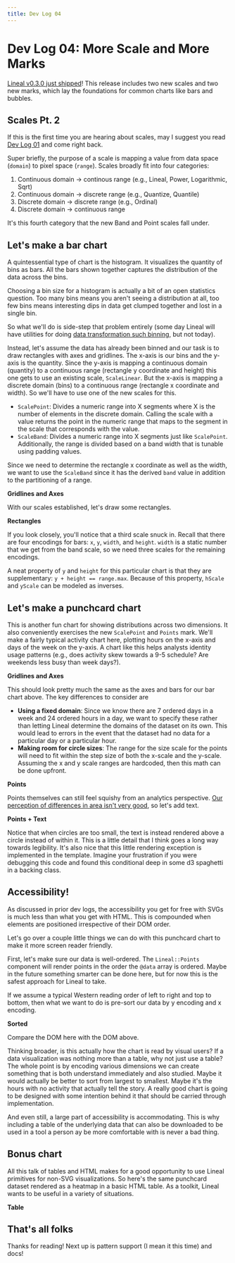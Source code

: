 ```yaml
---
title: Dev Log 04
---
```


# Dev Log 04: More Scale and More Marks

[Lineal v0.3.0 just shipped](https://www.npmjs.com/package/@lineal-viz/lineal)! This release includes two new scales and two new marks, which lay the foundations for common charts like bars and bubbles.

## Scales Pt. 2

If this is the first time you are hearing about scales, may I suggest you read [Dev Log 01](/docs/dev-logs/a-dev-log-one) and come right back.

Super briefly, the purpose of a scale is mapping a value from data space (`domain`) to pixel space (`range`). Scales broadly fit into four categories:

  1. Continuous domain -> continous range (e.g., Lineal, Power, Logarithmic, Sqrt)
  2. Continuous domain -> discrete range (e.g., Quantize, Quantile)
  3. Discrete domain -> discrete range (e.g., Ordinal)
  4. Discrete domain -> continuous  range

It's this fourth category that the new Band and Point scales fall under.

## Let's make a bar chart

A quintessential type of chart is the histogram. It visualizes the quantity of bins as bars. All the bars shown together captures the distribution of the data across the bins.

Choosing a bin size for a histogram is actually a bit of an open statistics question. Too many bins means you aren't seeing a distribution at all, too few bins means interesting dips in data get clumped together and lost in a single bin.

So what we'll do is side-step that problem entirely (some day Lineal will have utilities for doing [data transformation such binning](https://vega.github.io/vega-lite/docs/bin.html), but not today).

Instead, let's assume the data has already been binned and our task is to draw rectangles with axes and gridlines. The x-axis is our bins and the y-axis is the quantity. Since the y-axis is mapping a continuous domain (quantity) to a continuous range (rectangle y coordinate and height) this one gets to use an existing scale, `ScaleLinear`. But the x-axis is mapping a discrete domain (bins) to a continuous range (rectangle x coordinate and width). So we'll have to use one of the new scales for this.

  - `ScalePoint`: Divides a numeric range into X segments where X is the number of elements in the discrete domain. Calling the scale with a value returns the point in the numeric range that maps to the segment in the scale that corresponds with the value.
  - `ScaleBand`: Divides a numeric range into X segments just like `ScalePoint`. Additionally, the range is divided based on a band width that is tunable using padding values.

Since we need to determine the rectangle x coordinate as well as the width, we want to use the `ScaleBand` since it has the derived `band` value in addition to the partitioning of a range.

**Gridlines and Axes**

With our scales established, let's draw some rectangles. 

**Rectangles**

If you look closely, you'll notice that a third scale snuck in. Recall that there are four encodings for bars: `x`, `y`, `width`, and `height`. `width` is a static number that we get from the band scale, so we need three scales for the remaining encodings.

A neat property of `y` and `height` for this particular chart is that they are supplementary: `y + height == range.max`. Because of this property, `hScale` and `yScale` can be modeled as inverses.

## Let's make a punchcard chart

This is another fun chart for showing distributions across two dimensions. It also conveniently exercises the new `ScalePoint` and `Points` mark. We'll make a fairly typical activity chart here, plotting hours on the x-axis and days of the week on the y-axis. A chart like this helps analysts identity usage patterns (e.g., does activity skew towards a 9-5 schedule? Are weekends less busy than week days?).

**Gridlines and Axes**

This should look pretty much the same as the axes and bars for our bar chart above. The key differences to consider are

  - **Using a fixed domain**: Since we know there are 7 ordered days in a week and 24 ordered hours in a day, we want to specify these rather than letting Lineal determine the domains of the dataset on its own. This would lead to errors in the event that the dataset had no data for a particular day or a particular hour.
  - **Making room for circle sizes**: The range for the size scale for the points will need to fit within the step size of both the x-scale and the y-scale. Assuming the x and y scale ranges are hardcoded, then this math can be done upfront.

**Points**

Points themselves can still feel squishy from an analytics perspective. [Our perception of differences in area isn't very good](), so let's add text.

**Points + Text**

Notice that when circles are too small, the text is instead rendered above a circle instead of within it. This is a little detail that I think goes a long way towards legibility. It's also nice that this little rendering exception is implemented in the template. Imagine your frustration if you were debugging this code and found this conditional deep in some d3 spaghetti in a backing class.

## Accessibility!

As discussed in prior dev logs, the accessibility you get for free with SVGs is much less than what you get with HTML. This is compounded when elements are positioned irrespective of their DOM order. 

Let's go over a couple little things we can do with this punchcard chart to make it more screen reader friendly.

First, let's make sure our data is well-ordered. The `Lineal::Points` component will render points in the order the `@data` array is ordered. Maybe in the future something smarter can be done here, but for now this is the safest approach for Lineal to take. 

If we assume a typical Western reading order of left to right and top to bottom, then what we want to do is pre-sort our data by y encoding and x encoding.

**Sorted**

Compare the DOM here with the DOM above.

Thinking broader, is this actually how the chart is read by visual users? If a data visualization was nothing more than a table, why not just use a table? The whole point is by encoding various dimensions we can create something that is both understand immediately and also studied. Maybe it would actually be better to sort from largest to smallest. Maybe it's the hours with no activity that actually tell the story. A really good chart is going to be designed with some intention behind it that should be carried through implementation.

And even still, a large part of accessibility is accommodating. This is why including a table of the underlying data that can also be downloaded to be used in a tool a person ay be more comfortable with is never a bad thing.

## Bonus chart

All this talk of tables and HTML makes for a good opportunity to use Lineal primitives for non-SVG visualizations. So here's the same punchcard dataset rendered as a heatmap in a basic HTML table. As a toolkit, Lineal wants to be useful in a variety of situations.

**Table**

## That's all folks

Thanks for reading! Next up is pattern support (I mean it this time) and docs!
